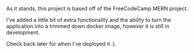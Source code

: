 As it stands, this project is based off of the FreeCodeCamp MERN project. 

I've added a little bit of extra functionality and the ability to turn the application into a trimmed down docker image, however it is still in development.

Check back later for when I've deployed it :).
